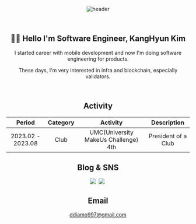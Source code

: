 <div align="center">

![header](https://capsule-render.vercel.app/api?type=waving&color=FB542B&height=300&section=header&text=Welcome!&fontColor=F7ECCE&fontSize=90)
    
<br>
  
## 🧑‍💻 Hello I'm Software Engineer, KangHyun Kim
I started career with mobile development and now I'm doing software engineering for products.

These days, I'm very interested in infra and blockchain, especially validators.
    
<br>

## Activity

| Period | Category | Activity | Description |
|:---:|:---:|:---:|:---:|
| 2023.02 - 2023.08 | Club | UMC(University MakeUs Challenge) 4th | President of a Club |

## Blog & SNS 
<p align="center">
     <a href="https://velog.io/@keem-hyun"><img src="https://img.shields.io/badge/Velog-11B48A?style=flat&logo=Vimeo&logoColor=white&link=https://velog.io/@keem-hyun"/></a>&nbsp
     <a href="https://x.com/keem_hyun"><img src="https://img.shields.io/badge/X-000000?style=flat&logo=X&logoColor=white&link=https://x.com/keem_hyun"/></a>&nbsp
</p>

## Email

ddiamo997@gmail.com

<br>



</div>
